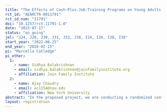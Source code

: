```yaml
---
title: "The Effects of Cash-Plus-Job-Training Programs on Young Adults: Evidence from a Randomized Controlled Trial"
rct_id: "AEARCTR-0011791"
rct_id_num: "11791"
doi: "10.1257/rct.11791-1.0"
date: "2023-07-17"
status: "on_going"
jel: "J24, J28, J30, J31, J33, J38, I24, I26, I28, I38"
start_year: "2022-08-25"
end_year: "2026-02-15"
pi: "Marcella Catledge"
pi_other:
  1:
    - name: Sidhya Balakrishnan
    - email: sidhya.balakrishnan@jainfamilyinstitute.org
    - affiliation: Jain Family Institute
  2:
    - name: Ajay Chaudry
    - email: ac1154@nyu.edu
    - affiliation: New York University
abstract: "In the proposed project, we are conducting a randomized controlled trial (RCT) which will be evaluated using surveys. In August 2022, the Department of Social Services of Los Angeles (LA DPSS) began implementing a two-part program called the “TAYportunity plus Guaranteed Income” Program in which work-ready young adults aged 18 to 24 receive an unconditional guaranteed income in addition to job-training and apprenticeship opportunities for 36 months. Among eligible individuals (see eligibility criteria below), we randomly selected 300 individuals to participate in the TAYportunity program, and another 650 individuals were randomly chosen for the control group. Throughout the 36-month program we will conduct several short, 15-minute surveys of all 950 study participants that will be completed online or by phone. The surveys will be the same as across survey rounds, so that we obtain repeated measures of the same outcomes over time. All respondents will be compensated $20 for completing each of the surveys."
layout: registration
---
```


